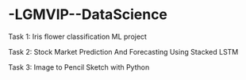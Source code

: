 # -LGMVIP--DataScience
Task 1: Iris flower classification ML project

Task 2: Stock Market Prediction And Forecasting Using Stacked LSTM

Task 3: Image to Pencil Sketch with Python
